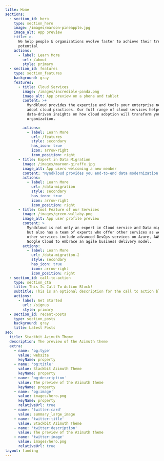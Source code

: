 ```yaml
---
title: Home
sections:
  - section_id: hero
    type: section_hero
    image: /images/maroon-pineapple.jpg
    image_alt: App preview
    title: >-
      We help people & organizations evolve faster to achieve their true
      potential
    actions:
      - label: Learn More
        url: /about
        style: primary
  - section_id: features
    type: section_features
    background: gray
    features:
      - title: Cloud Services
        image: /images/incredible-panda.png
        image_alt: App preview on a phone and tablet
        content: >+
          Myndkloud provides the expertise and tools your enterprise needs to
          adopt cloud practices. Our full range of cloud services helps you gain
          data-driven insights on how cloud adoption will transform your
          organization.

        actions:
          - label: Learn More
            url: /features
            style: secondary
            has_icon: true
            icon: arrow-right
            icon_position: right
      - title: Expert in Data Migration
        image: /images/maroon-giraffe.jpg
        image_alt: App users welcoming a new member
        content: "Myndkloud provides you end-to-end data modernization services including data center migration, database migration & management, and managed analytics with BI. We guarantee our \_**24/7/365**\_support to our clients.\n"
        actions:
          - label: Learn More
            url: /data-migration
            style: secondary
            has_icon: true
            icon: arrow-right
            icon_position: right
      - title: Cool Feature of our Services
        image: /images/green-wallaby.png
        image_alt: App user profile preview
        content: >
          Myndcloud is not only an expert in Cloud service and Data migration
          but also has a team of experts who offer other services as well. Our
          other services include advanced DevOps services on Azure, AWS, or
          Google Cloud to embrace an agile business delivery model. 
        actions:
          - label: Learn More
            url: /data-migration-2
            style: secondary
            has_icon: true
            icon: arrow-right
            icon_position: right
  - section_id: call-to-action
    type: section_cta
    title: This Is Call To Action Block!
    subtitle: This is an optional description for the call to action block.
    actions:
      - label: Get Started
        url: /signup
        style: primary
  - section_id: recent-posts
    type: section_posts
    background: gray
    title: Latest Posts
seo:
  title: Stackbit Azimuth Theme
  description: The preview of the Azimuth theme
  extra:
    - name: 'og:type'
      value: website
      keyName: property
    - name: 'og:title'
      value: Stackbit Azimuth Theme
      keyName: property
    - name: 'og:description'
      value: The preview of the Azimuth theme
      keyName: property
    - name: 'og:image'
      value: images/hero.png
      keyName: property
      relativeUrl: true
    - name: 'twitter:card'
      value: summary_large_image
    - name: 'twitter:title'
      value: Stackbit Azimuth Theme
    - name: 'twitter:description'
      value: The preview of the Azimuth theme
    - name: 'twitter:image'
      value: images/hero.png
      relativeUrl: true
layout: landing
---
```

